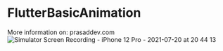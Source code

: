 # FlutterBasicAnimation

More information on: prasaddev.com
![Simulator Screen Recording - iPhone 12 Pro - 2021-07-20 at 20 44 13](https://user-images.githubusercontent.com/34993717/126327083-b9fcb610-a254-4d95-9ba8-39c30b08d090.gif)
